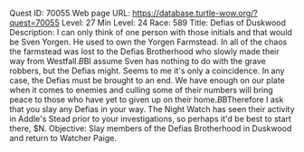 Quest ID: 70055
Web page URL: https://database.turtle-wow.org/?quest=70055
Level: 27
Min Level: 24
Race: 589
Title: Defias of Duskwood
Description: I can only think of one person with those initials and that would be Sven Yorgen. He used to own the Yorgen Farmstead. In all of the chaos the farmstead was lost to the Defias Brotherhood who slowly made their way from Westfall.$B$BI assume Sven has nothing to do with the grave robbers, but the Defias might. Seems to me it's only a coincidence. In any case, the Defias must be brought to an end. We have enough on our plate when it comes to enemies and culling some of their numbers will bring peace to those who have yet to given up on their home.$B$BTherefore I ask that you slay any Defias in your way. The Night Watch has seen their activity in Addle's Stead prior to your investigations, so perhaps it'd be best to start there, $N.
Objective: Slay members of the Defias Brotherhood in Duskwood and return to Watcher Paige.
